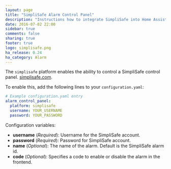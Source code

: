 ```yaml
---
layout: page
title: "SimpliSafe Alarm Control Panel"
description: "Instructions how to integrate SimpliSafe into Home Assistant."
date: 2016-07-02 22:00
sidebar: true
comments: false
sharing: true
footer: true
logo: simplisafe.png
ha_release: 0.24
ha_category: Alarm
---
```


The `simplisafe` platform enables the ability to control a SimpliSafe control panel. [simplisafe.com](http://simplisafe.com/).

To enable this, add the following lines to your `configuration.yaml`:

```yaml
# Example configuration.yaml entry
alarm_control_panel:
  platform: simplisafe
  username: YOUR_USERNAME
  password: YOUR_PASSWORD
```

Configuration variables:

- **username** (*Required*): Username for the SimpliSafe account.
- **password** (*Required*): Password for SimpliSafe account.
- **name** (*Optional*): The name of the alarm. Default is the SimpliSafe alarm id.
- **code** (*Optional*): Specifies a code to enable or disable the alarm in the frontend.

